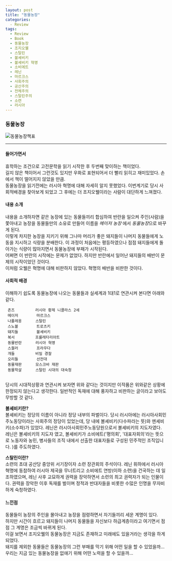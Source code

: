 ```yaml
---
layout: post
title: "동물농장"
categories:
  - Review
tags:
  - Review
  - Book
  - 동물농장 
  - 조지오웰
  - 스탈린
  - 볼셰비키
  - 볼셰비키 혁명 
  - 소비에트 
  - 레닌
  - 마르크스
  - 사회주의
  - 공산주의
  - 전체주의 
  - 스탈린주의
  - 소련 
  - 러시아
---
```


### 동물농장 

![동물농장책표]()

------------------------------------------------

#### 들어가면서 

휴학하는 조건으로 고전문학을 읽기 시작한 후 두번째 맞이하는 책이었다.  
길지 않은 책이어서 그런것도 있지만 우화로 표현되어서 더 빨리 읽히고 재미있었다. 손에서 책이 떨어지지 않았을 만큼.   
동물농장을 읽기전에는 러시아 혁명에 대해 자세히 알지 못했었다. 이번계기로 당시 사회적배경을 찾아보게 되었고 그 후에는 더 조지오웰이라는 사람이 대단하게 느껴졌다.   
  

#### 내용 소개 

 내용을 소개하자면 같은 농장에 있는 동물들끼리 합심하여 반란을 일으켜 주인(사람)을 쫓아내고 농장을 동물들만의 소유로 만들어 이름을 *메이저 농장* 에서 *동물농장*으로 바꾸게 된다.    
 이렇게 차지한 농장을 지키기 위해 그나마 머리가 좋은 돼지들이 나머지 동물들에게 노동을 지시하고 식량을 분배한다. 이 과정이 처음에는 평등하였으나 점점 돼지들에게 돌아가는 식량이 많아지면서 동물농장에 부패가 시작된다.    
 어쩌면 이 반란의 시작에는 문제가 없었다. 하지만 반란에서 일어난 돼지들의 배반이 문제의 시작이었던 것이다.   
 이처럼 오웰은 혁명에 대해 비판하지 않았다. 혁명의 배반을 비판한 것이다.   


#### 사회적 배경 

 이해하기 쉽도록 동물농장에 나오는 동물들과 실세계과 1대1로 연관시켜 본다면 아래와 같다.   
```` 
 존즈         러시아 황제 니콜라스 2세    
 메이저        마르크스    
 나폴레옹      스탈린   
 스노볼        트로츠키    
 돼지들        볼셰비키    
 복서         프롤레타리아트    
 동물반란      러시아 혁명    
 스퀄러        프라우다   
 개들         비밀 경찰    
 오리들        선전대     
 동물재판      모스크바 재판    
 동물학살      스탈린 시대의 대숙청   
  
````
 당시의 시대적상황과 연관시켜 보자면 위와 같다는 것이지만 이작품은 위와같은 상황에 한정되지 않는다고 생각한다. 일반적인 독재에 대해 풍자하고 비판하는 글이라고 보아도 무방할 것 같다.   
 
 __볼셰비키란?__   
 볼셰비키는 정당의 이름이 아니라 정당 내부의 파벌이다. 당시 러시아에는 러시아사회민주노동당이라는 사회주의 정당이 있었는데, 당 내에 볼셰비키(다수파라는 뜻)와 멘셰비키(소수파)가 있었다. 레닌은 러시아사회민주노동당원으로서 볼셰비키의 지도자였다.   
 레닌은 볼셰비키의 지도자 였고, 볼셰비키가 소비에트('평의회', '대표자회의'라는 뜻으로 노동자와 농민, 병사들의 조직 내에서 선출한 대표자들로 구성된 민주적인 조직입니다. )를 주도하였다.     
    
 
 __스탈린이란?__   
 소련의 초대 공산당 중앙위 서기장이자 소련 장관회의 주석이다. 레닌 휘하에서 러시아 혁명에 동참하여 러시아 제국을 무너트리고 소비에트 연방(이하 소련)을 건국하는 데 일조하였으며, 레닌 사후 교묘하게 권력을 장악하면서 소련의 최고 권력자가 되는 인물이다. 권력을 장악한 이후 독재를 벌이며 정적과 반대자들을 비롯한 수많은 인명을 무자비하게 숙청하였다.   
 

#### 느낀점   

동물들이 농장의 주인을 몰아내고 농장을 점령하면서 자기들끼리 세운 계명이 있다.    
하지만 시간이 흐르고 돼지들이 나머지 동물들을 자신보다 하급계층이라고 여기면서 점점 그 계명은 조금씩 바뀌게 된다.    
이걸 보면서 조지오웰의 동물농장은 지금도 존재하고 미래에도 있을거라는 생각을 하게되었다.     
돼지를 제외한 동물들은 동물농장의 그런 부패를 막기 위해 어떤 일을 할 수 있었을까...    
우리는 지금 있는 동물농장을 없애기 위해 어떤 노력을 할 수 있을까...    

